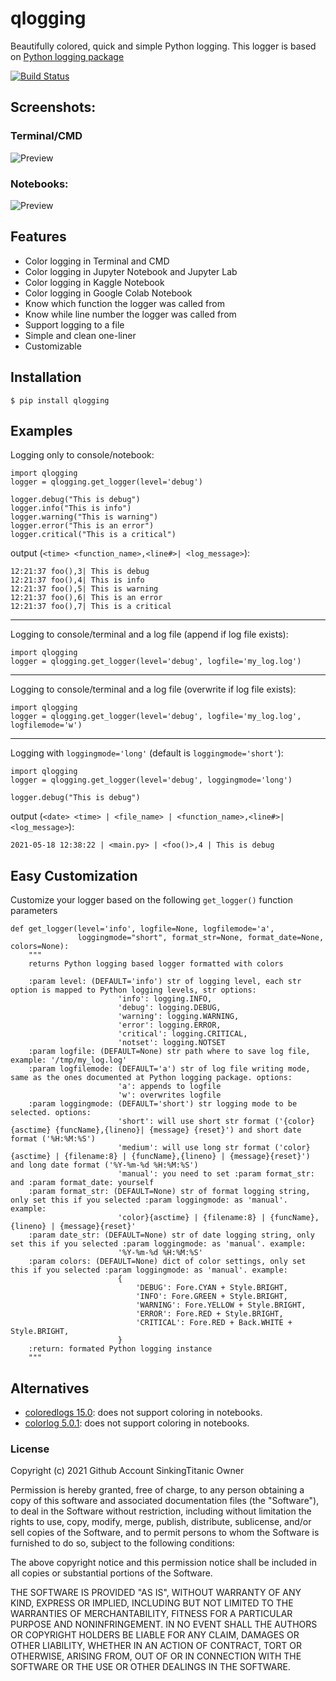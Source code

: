 # qlogging

Beautifully colored, quick and simple Python logging. This logger is based on [Python logging package](https://docs.python.org/3/library/logging.html) 

[![Build Status](https://img.shields.io/travis/com/jacebrowning/template-python.svg)](https://travis-ci.com/jacebrowning/template-python)

## Screenshots: 

### Terminal/CMD
![Preview](https://raw.githubusercontent.com/sinkingtitanic/qlogging/main/screenshots/terminal.png)
### Notebooks: 
![Preview](https://raw.githubusercontent.com/sinkingtitanic/qlogging/main/screenshots/notebook.png)


## Features

* Color logging in Terminal and CMD  
* Color logging in Jupyter Notebook and Jupyter Lab
* Color logging in Kaggle Notebook 
* Color logging in Google Colab Notebook 
* Know which function the logger was called from 
* Know while line number the logger was called from 
* Support logging to a file 
* Simple and clean one-liner
* Customizable 


## Installation

```
$ pip install qlogging
```

## Examples

Logging only to console/notebook: 

```
import qlogging
logger = qlogging.get_logger(level='debug')

logger.debug("This is debug") 
logger.info("This is info")
logger.warning("This is warning")
logger.error("This is an error")
logger.critical("This is a critical")
```

output (`<time> <function_name>,<line#>| <log_message>`): 
```
12:21:37 foo(),3| This is debug 
12:21:37 foo(),4| This is info 
12:21:37 foo(),5| This is warning 
12:21:37 foo(),6| This is an error 
12:21:37 foo(),7| This is a critical 
```
____
Logging to console/terminal and a log file (append if log file exists): 
```
import qlogging
logger = qlogging.get_logger(level='debug', logfile='my_log.log')
```
____
Logging to console/terminal and a log file (overwrite if log file exists): 
```
import qlogging
logger = qlogging.get_logger(level='debug', logfile='my_log.log', logfilemode='w')
```
____
Logging with `loggingmode='long'` (default is `loggingmode='short'`): 
```
import qlogging
logger = qlogging.get_logger(level='debug', loggingmode='long')

logger.debug("This is debug") 
```
output (`<date> <time> | <file_name> | <function_name>,<line#>| <log_message>`): 
```
2021-05-18 12:38:22 | <main.py> | <foo()>,4 | This is debug
```




## Easy Customization

Customize your logger based on the following `get_logger()` function parameters 

```
def get_logger(level='info', logfile=None, logfilemode='a', 
               loggingmode="short", format_str=None, format_date=None, colors=None): 
    """
    returns Python logging based logger formatted with colors

    :param level: (DEFAULT='info') str of logging level, each str option is mapped to Python logging levels, str options: 
                        'info': logging.INFO,
                        'debug': logging.DEBUG, 
                        'warning': logging.WARNING, 
                        'error': logging.ERROR, 
                        'critical': logging.CRITICAL,
                        'notset': logging.NOTSET
    :param logfile: (DEFAULT=None) str path where to save log file, example: '/tmp/my_log.log'
    :param logfilemode: (DEFAULT='a') str of log file writing mode, same as the ones documented at Python logging package. options: 
                        'a': appends to logfile 
                        'w': overwrites logfile 
    :param loggingmode: (DEFAULT='short') str logging mode to be selected. options: 
                        'short': will use short str format ('{color}{asctime} {funcName},{lineno}| {message} {reset}') and short date format ('%H:%M:%S')
                        'medium': will use long str format ('color}{asctime} | {filename:8} | {funcName},{lineno} | {message}{reset}') and long date format ('%Y-%m-%d %H:%M:%S')
                        'manual': you need to set :param format_str: and :param format_date: yourself
    :param format_str: (DEFAULT=None) str of format logging string, only set this if you selected :param loggingmode: as 'manual'. example: 
                        'color}{asctime} | {filename:8} | {funcName},{lineno} | {message}{reset}'
    :param date_str: (DEFAULT=None) str of date logging string, only set this if you selected :param loggingmode: as 'manual'. example: 
                        '%Y-%m-%d %H:%M:%S'
    :param colors: (DEFAULT=None) dict of color settings, only set this if you selected :param loggingmode: as 'manual'. example: 
                        {
                            'DEBUG': Fore.CYAN + Style.BRIGHT,
                            'INFO': Fore.GREEN + Style.BRIGHT,
                            'WARNING': Fore.YELLOW + Style.BRIGHT,
                            'ERROR': Fore.RED + Style.BRIGHT,
                            'CRITICAL': Fore.RED + Back.WHITE + Style.BRIGHT,
                        }
    :return: formated Python logging instance
    """ 
```

## Alternatives

* [coloredlogs 15.0](https://pypi.org/project/coloredlogs/): does not support coloring in notebooks.
* [colorlog 5.0.1](https://pypi.org/project/colorlog/): does not support coloring in notebooks.

### License
Copyright (c) 2021 Github Account SinkingTitanic Owner 

Permission is hereby granted, free of charge, to any person obtaining a copy
of this software and associated documentation files (the "Software"), to deal
in the Software without restriction, including without limitation the rights
to use, copy, modify, merge, publish, distribute, sublicense, and/or sell
copies of the Software, and to permit persons to whom the Software is
furnished to do so, subject to the following conditions:

The above copyright notice and this permission notice shall be included in all
copies or substantial portions of the Software.

THE SOFTWARE IS PROVIDED "AS IS", WITHOUT WARRANTY OF ANY KIND, EXPRESS OR
IMPLIED, INCLUDING BUT NOT LIMITED TO THE WARRANTIES OF MERCHANTABILITY,
FITNESS FOR A PARTICULAR PURPOSE AND NONINFRINGEMENT. IN NO EVENT SHALL THE
AUTHORS OR COPYRIGHT HOLDERS BE LIABLE FOR ANY CLAIM, DAMAGES OR OTHER
LIABILITY, WHETHER IN AN ACTION OF CONTRACT, TORT OR OTHERWISE, ARISING FROM,
OUT OF OR IN CONNECTION WITH THE SOFTWARE OR THE USE OR OTHER DEALINGS IN THE
SOFTWARE.
